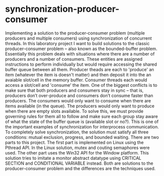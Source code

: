 # synchronization-producer-consumer
Implementing a solution to the producer-consumer problem (multiple producers and multiple consumers) using synchronization of concurrent threads.
In this laboratory project I want to build solutions to the classic producer-consumer problem – also known as the bounded-buffer problem. Essentially this problem deals with situations where there are a number of producers and a number of consumers. These entities are assigned instructions to perform individually but would require accessing the shared buffer queue between all them. Producer theads are each to 'produce' an item (whatever the item is doesn't matter) and then deposit it into the an avaiable slot/cell in the memory buffer. Consumer threads each would access a slot/cell and 'consume' the item. One of the biggest conflicts is to make sure that both producers and consumers stay in sync – that is, producers don’t over-produce and consumers don’t consume faster than producers. The consumers would only want to consume when there are items available (in the queue). The producers would only want to produce when there are empty slots available. To solve this, we must provide governing rules for them all to follow and make sure each group stay aware of what the state of the buffer queue is (available slot or no?). This is one of the important examples of synchronization for interprocess communication. To completely solve synchronization, the solution must satisfy all three conditions: mutual exclusion, progress, and bounded waiting. 
 	There are two parts to this project. The first part is implemented on Linux using the Pthread API. In the Linux solution, mutex and couting semaphores were used. The other part uses the Win32 API for the Window platform. This solution tries to imitate a monitor abstract datatype using CRITICAL SECTION and CONDITIONAL VARIABLE instead. Both are solutions to the producer-consumer problem and the differences are the techniques used.
